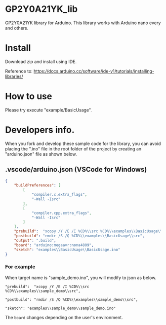 # GP2Y0A21YK_lib
GP2Y0A21YK library for Arduino. This library works with Arduino nano every and others.

# Install
Download zip and install using IDE.

Reference to: https://docs.arduino.cc/software/ide-v1/tutorials/installing-libraries/

# How to use
Please try execute "example/BasicUsage".

# Developers info.
When you fork and develop these sample code for the library, you can avoid placing the ".ino" file in the root folder of the project by creating an "arduino.json" file as shown below.

## .vscode/arduino.json (VSCode for Windows)
```json
{
    "buildPreferences": [
        [
            "compiler.c.extra_flags",
            "-Wall -Isrc"
        ],
        [
            "compiler.cpp.extra_flags",
            "-Wall -Isrc"
        ]
    ],
    "prebuild":  "xcopy /Y /E /I %CD%\\src %CD%\\examples\\BasicUsage\\src",
    "postbuild": "rmdir /S /Q %CD%\\examples\\BasicUsage\\src",
    "output": ".build",
    "board": "arduino:megaavr:nona4809",
    "sketch": "examples\\BasicUsage\\BasicUsage.ino"
}
```
### For example
When target name is "sample_demo.ino", you will modify to json as below.

`"prebuild":  "xcopy /Y /E /I %CD%\\src %CD%\\examples\\sample_demo\\src",`

`"postbuild": "rmdir /S /Q %CD%\\examples\\sample_demo\\src",`

`"sketch": "examples\\sample_demo\\sample_demo.ino"`

The `board` changes depending on the user's environment.
